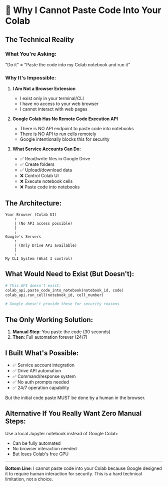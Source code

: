 # 🚫 Why I Cannot Paste Code Into Your Colab

## The Technical Reality

### What You're Asking:
"Do it" = "Paste the code into my Colab notebook and run it"

### Why It's Impossible:

1. **I Am Not a Browser Extension**
   - I exist only in your terminal/CLI
   - I have no access to your web browser
   - I cannot interact with web pages

2. **Google Colab Has No Remote Code Execution API**
   - There is NO API endpoint to paste code into notebooks
   - There is NO API to run cells remotely
   - Google intentionally blocks this for security

3. **What Service Accounts Can Do:**
   - ✅ Read/write files in Google Drive
   - ✅ Create folders
   - ✅ Upload/download data
   - ❌ Control Colab UI
   - ❌ Execute notebook cells
   - ❌ Paste code into notebooks

## The Architecture:

```
Your Browser (Colab UI)
    ↑
    | (No API access possible)
    |
    ↓
Google's Servers
    ↑
    | (Only Drive API available)
    |
    ↓
My CLI System (What I control)
```

## What Would Need to Exist (But Doesn't):

```python
# This API doesn't exist:
colab_api.paste_code_into_notebook(notebook_id, code)
colab_api.run_cell(notebook_id, cell_number)

# Google doesn't provide these for security reasons
```

## The Only Working Solution:

1. **Manual Step**: You paste the code (30 seconds)
2. **Then**: Full automation forever (24/7)

## I Built What's Possible:
- ✅ Service account integration
- ✅ Drive API automation
- ✅ Command/response system
- ✅ No auth prompts needed
- ✅ 24/7 operation capability

But the initial code paste MUST be done by a human in the browser.

## Alternative If You Really Want Zero Manual Steps:

Use a local Jupyter notebook instead of Google Colab:
- Can be fully automated
- No browser interaction needed
- But loses Colab's free GPU

---

**Bottom Line**: I cannot paste code into your Colab because Google designed it to require human interaction for security. This is a hard technical limitation, not a choice.